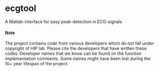 # ecgtool
A Matlab-interface for easy peak-detection in ECG-signals



#### Note

The project contains code from various developers which do not fall under copyright of HIP lab. Please cite the developers that have written these codes. Developer names that we know can be found on the function implementation comments. Some names might have been lost during the 10+ year lifespan of the project.

